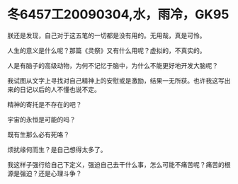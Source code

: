 # 冬6457工20090304,水，雨冷，GK95

朕还是发现，自己对于这五笔的一切都是没有用的。无用哉，真是可怜。

人生的意义是什么呢？那篇《灵祭》又有什么用呢？虚拟的，不真实的。

人是有脑子的高级动物，为何不记忆于脑中，为什么不能更好地开发大脑呢？

我试图从文字上寻找对自己精神上的安慰或是激励，结果一无所获。也许我这写出来的日记以后的人不懂也说不定。

精神的寄托是不存在的吧？

宇宙的永恒是可能的吗？

既有生那么必有死咯？

烦扰缘何而生？是自己想得太多了。

我这样子强行给自己下定义，强迫自己去干什么事，怎么可能不痛苦呢？痛苦的根源是强迫？还是心理斗争？
